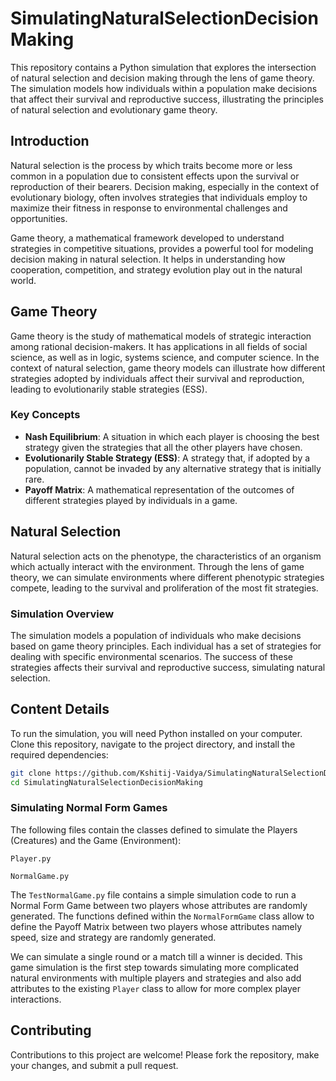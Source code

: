 # SimulatingNaturalSelectionDecisionMaking

This repository contains a Python simulation that explores the intersection of natural selection and decision making through the lens of game theory. The simulation models how individuals within a population make decisions that affect their survival and reproductive success, illustrating the principles of natural selection and evolutionary game theory.

## Introduction

Natural selection is the process by which traits become more or less common in a population due to consistent effects upon the survival or reproduction of their bearers. Decision making, especially in the context of evolutionary biology, often involves strategies that individuals employ to maximize their fitness in response to environmental challenges and opportunities.

Game theory, a mathematical framework developed to understand strategies in competitive situations, provides a powerful tool for modeling decision making in natural selection. It helps in understanding how cooperation, competition, and strategy evolution play out in the natural world.

## Game Theory

Game theory is the study of mathematical models of strategic interaction among rational decision-makers. It has applications in all fields of social science, as well as in logic, systems science, and computer science. In the context of natural selection, game theory models can illustrate how different strategies adopted by individuals affect their survival and reproduction, leading to evolutionarily stable strategies (ESS).

### Key Concepts

- **Nash Equilibrium**: A situation in which each player is choosing the best strategy given the strategies that all the other players have chosen.
- **Evolutionarily Stable Strategy (ESS)**: A strategy that, if adopted by a population, cannot be invaded by any alternative strategy that is initially rare.
- **Payoff Matrix**: A mathematical representation of the outcomes of different strategies played by individuals in a game.

## Natural Selection

Natural selection acts on the phenotype, the characteristics of an organism which actually interact with the environment. Through the lens of game theory, we can simulate environments where different phenotypic strategies compete, leading to the survival and proliferation of the most fit strategies.

### Simulation Overview

The simulation models a population of individuals who make decisions based on game theory principles. Each individual has a set of strategies for dealing with specific environmental scenarios. The success of these strategies affects their survival and reproductive success, simulating natural selection.

## Content Details

To run the simulation, you will need Python installed on your computer. Clone this repository, navigate to the project directory, and install the required dependencies:

```bash
git clone https://github.com/Kshitij-Vaidya/SimulatingNaturalSelectionDecisionMaking.git
cd SimulatingNaturalSelectionDecisionMaking
```

### Simulating Normal Form Games

The following files contain the classes defined to simulate the Players (Creatures) and the Game (Environment): 

`Player.py`

`NormalGame.py`

The `TestNormalGame.py` file contains a simple simulation code to run a Normal Form Game between two players whose attributes are randomly generated. The functions defined within the `NormalFormGame` class allow to define the Payoff Matrix between two players whose attributes namely speed, size and strategy are randomly generated. 

We can simulate a single round or a match till a winner is decided. This game simulation is the first step towards simulating more complicated natural environments with multiple players and strategies and also add attributes to the existing `Player` class to allow for more complex player interactions.



## Contributing
Contributions to this project are welcome! Please fork the repository, make your changes, and submit a pull request.